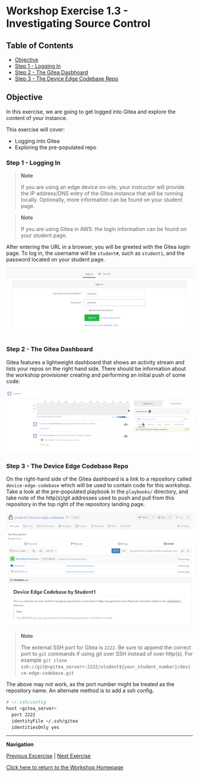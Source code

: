 # Workshop Exercise 1.3 - Investigating Source Control

## Table of Contents

* [Objective](#objective)
* [Step 1 - Logging In](#step-1---logging-in)
* [Step 2 - The Gitea Dasbhoard](#step-2---the-gitea-dashboard)
* [Step 3 - The Device Edge Codebase Repo](#step-3---the-device-edge-codebase-repo)

## Objective

In this exercise, we are going to get logged into Gitea and explore the content of your instance.

This exercise will cover:

* Logging into Gitea
* Exploring the pre-populated repo

### Step 1 - Logging In

> **Note**
>
> If you are using an edge device on-site, your instructor will provide the IP address/DNS entry of the Gitea instance that will be running locally. Optionally, more information can be found on your student page.

> **Note**
>
> If you are using Gitea in AWS: the login information can be found on your student page.

After entering the URL in a browser, you will be greeted with the Gitea login page. To log in, the username will be `student#`, such as `student1`, and the password located on your student page.

![Gitea Login Page](../images/gitea-login.png)
 
### Step 2 - The Gitea Dashboard

Gitea features a lightweight dashboard that shows an activity stream and lists your repos on the right hand side. There should be information about the workshop provisioner creating and performing an initial push of some code:

![Gitea Dashboard](../images/gitea-dashboard.png)

### Step 3 - The Device Edge Codebase Repo

On the right-hand side of the Gitea dashboard is a link to a repository called `device-edge-codebase` which will be used to contain code for this workshop. Take a look at the pre-populated playbook in the `playbooks/` directory, and take note of the http(s)/git addresses used to push and pull from this repository in the top right of the repository landing page.

![Device Edge Repo](../images/repo.png)

> **Note**
>
> The external SSH port for Gitea is `2222`. Be sure to append the correct port to `git` commands if using git over SSH instead of over http(s). For example `git clone ssh://git@<gitea_server>:2222/student${your_student_number}/device-edge-codebase.git`

The above may not work, as the port number might be treated as the repository name. An alternate method is to add a ssh config.

```bash
# ~/.ssh/config
host <gitea_server>
  port 2222
  identityFile ~/.ssh/gitea
  identitiesOnly yes
```

---
**Navigation**

[Previous Excercise](../1.2-controller-intro) | [Next Exercise](../1.4-device-intro)

[Click here to return to the Workshop Homepage](../README.md)

